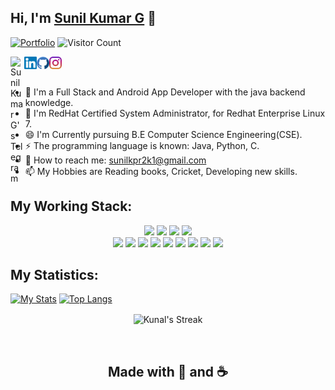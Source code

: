 
## Hi, I'm [Sunil Kumar G](http://sunil2k1.github.io/myportfolio/) 👋

[![Portfolio](https://img.shields.io/website?color=blue&label=Portfolio&style=flat&up_message=Online&url=https://www.facebook.com)](https://sunil2k1.github.io/myportfolio/)
![Visitor Count](https://komarev.com/ghpvc/?username=sunil2k1&color=blue&logo=flat)

<div>
  <a href="https://t.me/Sunil2k1">
  <img align="left" alt="Sunil Kumar G's Telegram" width="22px" src="https://cdn.jsdelivr.net/npm/simple-icons@v3/icons/telegram.svg" />
</a>
</div>
<div>
<a href="https://www.linkedin.com/in/sunil2k1/" target="_blank" rel="noopener noreferrer">
  <img align="left" src="https://github.com/santheesh16/portfolio/blob/master/src/assets/img/contact/linkedin.svg" alt="linkedIn" width="20px" height="20px"/>
</a>
</div>
<div>
 <a href="https://github.com/sunil2k1" target="_blank" rel="noopener noreferrer">
  <img align="left" src="https://github.com/santheesh16/portfolio/blob/master/src/assets/img/contact/github.svg" alt="GitHub" width="20px" height="20px"/>
</a>
</div>
<div>
<a href="https://www.instagram.com/gsk_sunil007/" target="_blank" rel="noopener noreferrer">
  <img align="left" src="https://github.com/santheesh16/portfolio/blob/master/src/assets/img/contact/instagram.svg" alt="instagram" width="20px" height="20px"/>
</a>
</div>
<br/>
<br/>

- 🔭 I'm a Full Stack and Android App Developer with the java backend knowledge.
- 🌱 I'm RedHat Certified System Administrator, for Redhat Enterprise Linux 7.
- 😄 I'm Currently pursuing B.E Computer Science Engineering(CSE).
- ⚡ The programming language is known: Java, Python, C.
- 💬 How to reach me: sunilkpr2k1@gmail.com
- 📫 My Hobbies are Reading books, Cricket, Developing new skills. 


## My Working Stack:

<div align="center">
    <img src="https://img.shields.io/badge/-C++-000000?&style=flat&logo=c%2B%2B&logoColor=0277BD" />
    <img src="https://img.shields.io/badge/-C-000000?&style=flat&logo=c&logoColor=5968BA" />
    <img src="https://img.shields.io/badge/-Java-000000?style=flat&logo=java&logoColor=F44336" />
    <img src="https://img.shields.io/badge/-Python-000000?style=flat&logo=python&logoColorhalf=396E9B" /> <br>
    <img src="https://img.shields.io/badge/-HTML-000000?&style=flat&logo=html5&logoColor=E44D26"/>
    <img src="https://img.shields.io/badge/-CSS-000000?&style=flat&logo=css3&logoColor=42A5F5"/>
    <img src="https://img.shields.io/badge/-JavaScript-000000?style=flat&logo=javascript&logoColor=FFCA28" />
    <img src="https://img.shields.io/badge/-React-000000?style=flat&logo=react&logoColor=03AABF" />
    <img src="https://img.shields.io/badge/-Node.js-000000?&style=flat&logo=node.js&logoColor=8AC149"/>
    <img src="https://img.shields.io/badge/-NPM-000000?&style=flat&logo=npm&logoColor=CB3837"/>
    <img src="https://img.shields.io/badge/-MySQL-000000?style=flat&logo=mysql&logoColor=E6892E" />
    <img src="https://img.shields.io/badge/-git-000000?&style=flat&logo=git&logoColor=E64A19"/>
    <img src="https://img.shields.io/badge/-Github-000000?style=flat&logo=github&logoColor=DEDEDF" />
</div>

## My Statistics:

[![My Stats](https://github-readme-stats.vercel.app/api?username=sunil2k1&show_icons=true&title_color=fe6287&icon_color=fe6287&text_color=ffffff&bg_color=0a192f&count_private=true)](https://github.com/Sanchitbajaj02?tab=repositories)
[![Top Langs](https://github-readme-stats.vercel.app/api/top-langs/?username=sunil2k1&layout=compact&show_icons=true&title_color=fe6287&icon_color=fe6287&text_color=ffffff&bg_color=0a192f)](https://github.com/Sanchitbajaj02?tab=repositories)

<div align="center">
  
  <p align="center">
<img align="center" src="https://github-readme-streak-stats.herokuapp.com/?user=sunil2k1&theme=tokyonight" alt="Kunal's Streak">
</p><br>

## Made with 💖 and ☕

</div>
